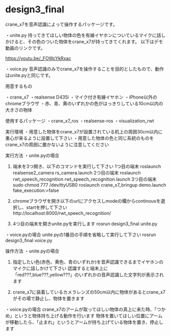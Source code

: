 # design3_final
crane_x7を音声認識によって操作するパッケージです。

・unite.py
持ってきてほしい物体の色を有線イヤホンについているマイクに話しかけると、その色のついた物体をcrane_x7が持ってきてくれます。
以下はデモ動画のリンクです。

https://youtu.be/_FOWcYkRxac

・voice.py
音声認識のみでcrane_x7を操作することを目的としたもので、動作はunite.pyと同じです。

用意するもの

・crane_x7 
・realsense D435i
・マイク付き有線イヤホン
・iPhone以外のchromeブラウザ
・赤、青、黄のいずれかの色がはっきりしている10cm以内の大きさの物体

使用するパッケージ
・crane_x7_ros
・realsense-ros
・visualization_rwt

実行環境
・用意した物体をcrane_x7が設置されている机上の周囲30cm以内に重心が来るように設置して下さい
・用意した物体の色と同じ系統のものをcrane_x7の周囲に置かないように注意してください

実行方法
・unite.pyの場合

1. 端末を3つ開き、以下のコマンドを実行して下さい
1つ目の端末
roslaunch realsense2_camera rs_camera.launch
2つ目の端末
roslaunch rwt_speech_recognition rwt_speech_recognition.launch
3つ目の端末
sudo chmod 777 /dev/ttyUSB0
roslaunch crane_x7_bringup demo.launch fake_execution:=false

2. chromeブラウザを開き以下のurlにアクセスしmodeの欄からcontinousを選択し、startを押して下さい
http://localhost:8000/rwt_speech_recognition/

3. 4つ目の端末を開きunite.pyを実行します
rosrun design3_final unite.py

・voice.pyの場合
unite.pyの1番目の手順を省略して実行して下さい
rosrun design3_final voice.py

操作方法
・unite.pyの場合
1. 指定したい色(赤色、黄色、青のいずれか)を音声認識できるまでイヤホンのマイクに話しかけて下さい 認識すると端末上に「red???,blue???,yellow???」のいずれかの音声認識した文字列が表示されます

2. crane_x7に装着しているカメラレンズの50cm以内に物体があるとcrane_x7がその場で静止し、物体を置きます

・voice.pyの場合
crane_x7のアームが取ってほしい物体の真上に来た時、「つかめ」というと物体持ち上げる動作を行います 物体を置いてほしい位置にアームが移動したら、「止まれ」というとアームが持ち上げている物体を置き、停止します
